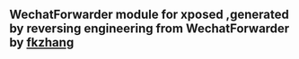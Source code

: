 ## WechatForwarder module for xposed ,generated by reversing engineering from WechatForwarder by [fkzhang](https://github.com/fkzhang)